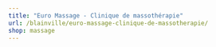 ```yaml
---
title: "Euro Massage - Clinique de massothérapie"
url: /blainville/euro-massage-clinique-de-massotherapie/
shop: massage
---
```

